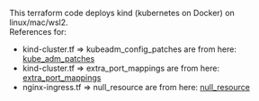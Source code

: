 This terraform code deploys kind (kubernetes on Docker) on linux/mac/wsl2.  
References for:
- kind-cluster.tf => kubeadm_config_patches are from here: [kube_adm_patches](https://kind.sigs.k8s.io/docs/user/configuration/#kubeadm-config-patches)
- kind-cluster.tf => extra_port_mappings are from here: [extra_port_mappings](https://kind.sigs.k8s.io/docs/user/ingress/#option-2-extraportmapping)
- nginx-ingress.tf => null_resource are from here: [null_resource](https://kind.sigs.k8s.io/docs/user/ingress/#ingress-nginx)

